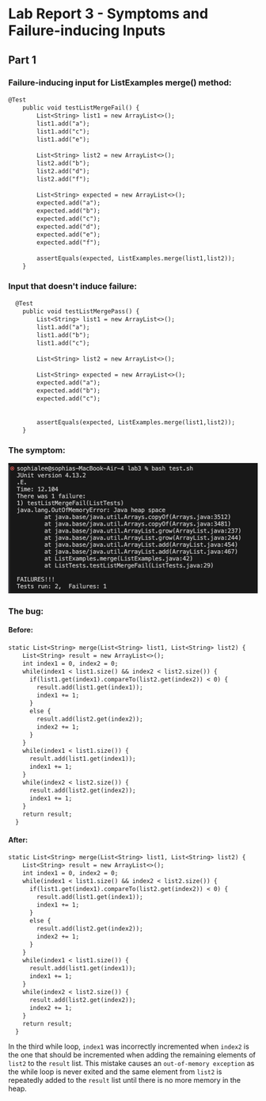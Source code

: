 # Lab Report 3 - Symptoms and Failure-inducing Inputs
## Part 1
### Failure-inducing input for ListExamples merge() method:
```
@Test
    public void testListMergeFail() {
        List<String> list1 = new ArrayList<>();
        list1.add("a");
        list1.add("c");
        list1.add("e");

        List<String> list2 = new ArrayList<>();
        list2.add("b");
        list2.add("d");
        list2.add("f");

        List<String> expected = new ArrayList<>();
        expected.add("a");
        expected.add("b");
        expected.add("c");
        expected.add("d");
        expected.add("e");
        expected.add("f");

        assertEquals(expected, ListExamples.merge(list1,list2));
	}
```
### Input that doesn't induce failure:
```
  @Test
    public void testListMergePass() {
        List<String> list1 = new ArrayList<>();
        list1.add("a");
        list1.add("b");
        list1.add("c");

        List<String> list2 = new ArrayList<>();

        List<String> expected = new ArrayList<>();
        expected.add("a");
        expected.add("b");
        expected.add("c");


        assertEquals(expected, ListExamples.merge(list1,list2));
	}
```
### The symptom:
![Image](reversesymptom.png)

### The bug:
#### Before:
```
static List<String> merge(List<String> list1, List<String> list2) {
    List<String> result = new ArrayList<>();
    int index1 = 0, index2 = 0;
    while(index1 < list1.size() && index2 < list2.size()) {
      if(list1.get(index1).compareTo(list2.get(index2)) < 0) {
        result.add(list1.get(index1));
        index1 += 1;
      }
      else {
        result.add(list2.get(index2));
        index2 += 1;
      }
    }
    while(index1 < list1.size()) {
      result.add(list1.get(index1));
      index1 += 1;
    }
    while(index2 < list2.size()) {
      result.add(list2.get(index2));
      index1 += 1;
    }
    return result;
  }
```
#### After:
```
static List<String> merge(List<String> list1, List<String> list2) {
    List<String> result = new ArrayList<>();
    int index1 = 0, index2 = 0;
    while(index1 < list1.size() && index2 < list2.size()) {
      if(list1.get(index1).compareTo(list2.get(index2)) < 0) {
        result.add(list1.get(index1));
        index1 += 1;
      }
      else {
        result.add(list2.get(index2));
        index2 += 1;
      }
    }
    while(index1 < list1.size()) {
      result.add(list1.get(index1));
      index1 += 1;
    }
    while(index2 < list2.size()) {
      result.add(list2.get(index2));
      index2 += 1;
    }
    return result;
  }
```

In the third while loop, ```index1``` was incorrectly incremented when ```index2``` is the one that should be incremented when adding the remaining elements of ```list2``` to the ```result``` list. This mistake causes an ```out-of-memory exception``` as the while loop is never exited and the same element from ```list2``` is repeatedly added to the ```result``` list until there is no more memory in the heap.


